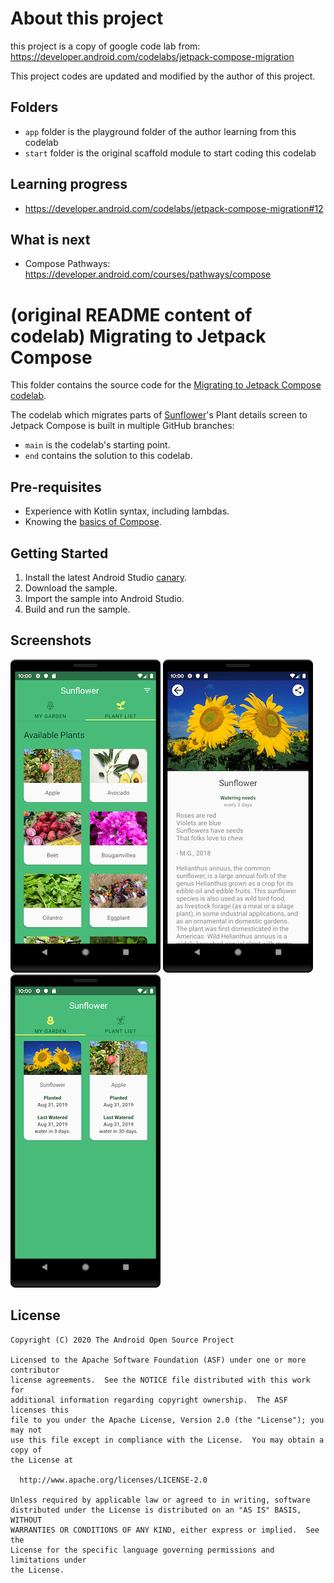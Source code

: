# About this project
this project is a copy of google code lab from: https://developer.android.com/codelabs/jetpack-compose-migration

This project codes are updated and modified by the author of this project.

## Folders
* `app` folder is the playground folder of the author learning from this codelab
* `start` folder is the original scaffold module to start coding this codelab

## Learning progress
* https://developer.android.com/codelabs/jetpack-compose-migration#12

## What is next
* Compose Pathways: https://developer.android.com/courses/pathways/compose


# (original README content of codelab) Migrating to Jetpack Compose

This folder contains the source code for the [Migrating to Jetpack Compose codelab](https://developer.android.com/codelabs/jetpack-compose-migration).

The codelab which migrates parts of [Sunflower](https://github.com/android/sunflower)'s Plant
details screen to Jetpack Compose is built in multiple GitHub branches:

* `main` is the codelab's starting point.
* `end` contains the solution to this codelab.

## Pre-requisites
* Experience with Kotlin syntax, including lambdas.
* Knowing the [basics of Compose](https://developer.android.com/codelabs/jetpack-compose-basics/).

## Getting Started
1. Install the latest Android Studio [canary](https://developer.android.com/studio/preview/).
2. Download the sample.
3. Import the sample into Android Studio.
4. Build and run the sample.


## Screenshots

![List of plants](screenshots/phone_plant_list.png "A list of plants")
![Plant details](screenshots/phone_plant_detail.png "Details for a specific plant")
![My Garden](screenshots/phone_my_garden.png "Plants that have been added to your garden")

## License

```
Copyright (C) 2020 The Android Open Source Project

Licensed to the Apache Software Foundation (ASF) under one or more contributor
license agreements.  See the NOTICE file distributed with this work for
additional information regarding copyright ownership.  The ASF licenses this
file to you under the Apache License, Version 2.0 (the "License"); you may not
use this file except in compliance with the License.  You may obtain a copy of
the License at

  http://www.apache.org/licenses/LICENSE-2.0

Unless required by applicable law or agreed to in writing, software
distributed under the License is distributed on an "AS IS" BASIS, WITHOUT
WARRANTIES OR CONDITIONS OF ANY KIND, either express or implied.  See the
License for the specific language governing permissions and limitations under
the License.
```
